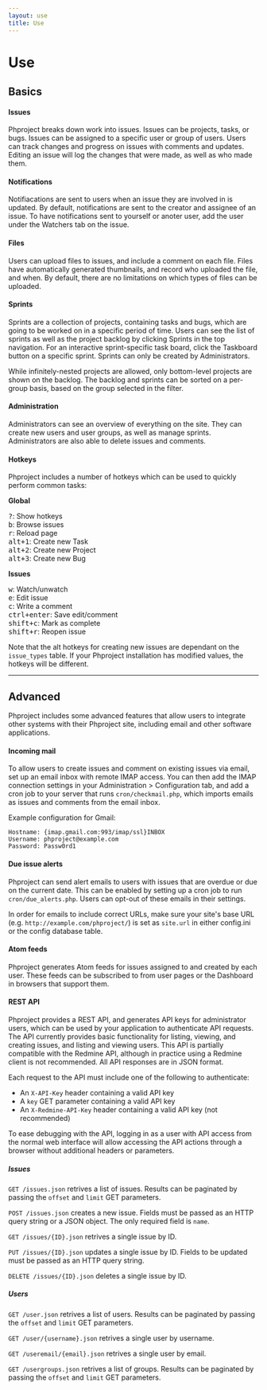 ```yaml
---
layout: use
title: Use
---
```

<h1 class="page-header">Use</h1>

## Basics

#### Issues
Phproject breaks down work into issues. Issues can be projects, tasks, or bugs. Issues can be assigned to a specific user or group of users. Users can track changes and progress on issues with comments and updates. Editing an issue will log the changes that were made, as well as who made them.

#### Notifications
Notifiacations are sent to users when an issue they are involved in is updated. By default, notifications are sent to the creator and assignee of an issue. To have notifications sent to yourself or anoter user, add the user under the Watchers tab on the issue.

#### Files
Users can upload files to issues, and include a comment on each file. Files have automatically generated thumbnails, and record who uploaded the file, and when. By default, there are no limitations on which types of files can be uploaded.

#### Sprints
Sprints are a collection of projects, containing tasks and bugs, which are going to be worked on in a specific period of time. Users can see the list of sprints as well as the project backlog by clicking Sprints in the top navigation. For an interactive sprint-specific task board, click the Taskboard button on a specific sprint. Sprints can only be created by Administrators.

While infinitely-nested projects are allowed, only bottom-level projects are shown on the backlog. The backlog and sprints can be sorted on a per-group basis, based on the group selected in the filter.

#### Administration
Administrators can see an overview of everything on the site. They can create new users and user groups, as well as manage sprints. Administrators are also able to delete issues and comments.

#### Hotkeys
Phproject includes a number of hotkeys which can be used to quickly perform common tasks:

<div class="well">
	<div class="row">
		<div class="col-xs-6">
			<p><b>Global</b></p>
			<kbd>?</kbd>: Show hotkeys<br>
			<kbd>b</kbd>: Browse issues<br>
			<kbd>r</kbd>: Reload page<br>
			<kbd>alt+1</kbd>: Create new Task<br>
			<kbd>alt+2</kbd>: Create new Project<br>
			<kbd>alt+3</kbd>: Create new Bug<br>
		</div>
		<div class="col-xs-6">
			<p><b>Issues</b></p>
			<kbd>w</kbd>: Watch/unwatch<br>
			<kbd>e</kbd>: Edit issue<br>
			<kbd>c</kbd>: Write a comment<br>
			<kbd>ctrl+enter</kbd>: Save edit/comment<br>
			<kbd>shift+c</kbd>: Mark as complete<br>
			<kbd>shift+r</kbd>: Reopen issue<br>
		</div>
	</div>
</div>

Note that the alt hotkeys for creating new issues are dependant on the `issue_types` table. If your Phproject installation has modified values, the hotkeys will be different.

<hr>

## Advanced
Phproject includes some advanced features that allow users to integrate other systems with their Phproject site, including email and other software applications.

#### Incoming mail
To allow users to create issues and comment on existing issues via email, set up an email inbox with remote IMAP access. You can then add the IMAP connection settings in your Administration > Configuration tab, and add a cron job to your server that runs `cron/checkmail.php`, which imports emails as issues and comments from the email inbox.

Example configuration for Gmail:

```
Hostname: {imap.gmail.com:993/imap/ssl}INBOX
Username: phproject@example.com
Password: Passw0rd1
```

#### Due issue alerts
Phproject can send alert emails to users with issues that are overdue or due on the current date. This can be enabled by setting up a cron job to run `cron/due_alerts.php`. Users can opt-out of these emails in their settings.

In order for emails to include correct URLs, make sure your site's base URL (e.g. `http://example.com/phproject/`) is set as `site.url` in either config.ini or the config database table.

#### Atom feeds
Phproject generates Atom feeds for issues assigned to and created by each user. These feeds can be subscribed to from user pages or the Dashboard in browsers that support them.

#### REST API
Phproject provides a REST API, and generates API keys for administrator users, which can be used by your application to authenticate API requests. The API currently provides basic functionality for listing, viewing, and creating issues, and listing and viewing users. This API is partially compatible with the Redmine API, although in practice using a Redmine client is not recommended. All API responses are in JSON format.

Each request to the API must include one of the following to authenticate:

* An `X-API-Key` header containing a valid API key
* A `key` GET parameter containing a valid API key
* An `X-Redmine-API-Key` header containing a valid API key (not recommended)

To ease debugging with the API, logging in as a user with API access from the normal web interface will allow accessing the API actions through a browser without additional headers or parameters.

##### Issues
`GET /issues.json` retrives a list of issues. Results can be paginated by passing the `offset` and `limit` GET parameters.

`POST /issues.json` creates a new issue. Fields must be passed as an HTTP query string or a JSON object. The only required field is `name`.

`GET /issues/{ID}.json` retrives a single issue by ID.

`PUT /issues/{ID}.json` updates a single issue by ID. Fields to be updated must be passed as an HTTP query string.

`DELETE /issues/{ID}.json` deletes a single issue by ID.

##### Users
`GET /user.json` retrives a list of users. Results can be paginated by passing the `offset` and `limit` GET parameters.

`GET /user/{username}.json` retrives a single user by username.

`GET /useremail/{email}.json` retrives a single user by email.

`GET /usergroups.json` retrives a list of groups. Results can be paginated by passing the `offset` and `limit` GET parameters.
